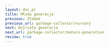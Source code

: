 ```yaml
---
layout: doc_pl
title: Młoda generacja
previous: Żłobek
previous_url: garbage-collector/nursery
next: Dojrzała generacja
next_url: garbage-collector/mature-generation
review: true
---
```

